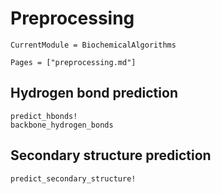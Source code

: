 # Preprocessing
```@meta
CurrentModule = BiochemicalAlgorithms
```

```@index
Pages = ["preprocessing.md"]
```

## Hydrogen bond prediction
```@docs
predict_hbonds!
backbone_hydrogen_bonds
```

## Secondary structure prediction
```@docs
predict_secondary_structure!
```
